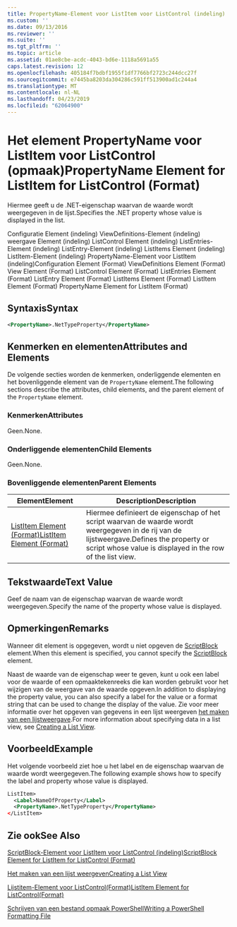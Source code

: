 ```yaml
---
title: PropertyName-Element voor ListItem voor ListControl (indeling) | Microsoft Docs
ms.custom: ''
ms.date: 09/13/2016
ms.reviewer: ''
ms.suite: ''
ms.tgt_pltfrm: ''
ms.topic: article
ms.assetid: 01ae8cbe-acdc-4043-bd6e-1118a5691a55
caps.latest.revision: 12
ms.openlocfilehash: 405184f7bdbf1955f1df7766bf2723c244dcc27f
ms.sourcegitcommit: e7445ba8203da304286c591ff513900ad1c244a4
ms.translationtype: MT
ms.contentlocale: nl-NL
ms.lasthandoff: 04/23/2019
ms.locfileid: "62064900"
---
```

# <a name="propertyname-element-for-listitem-for-listcontrol-format"></a><span data-ttu-id="2d5fc-102">Het element PropertyName voor ListItem voor ListControl (opmaak)</span><span class="sxs-lookup"><span data-stu-id="2d5fc-102">PropertyName Element for ListItem for ListControl (Format)</span></span>

<span data-ttu-id="2d5fc-103">Hiermee geeft u de .NET-eigenschap waarvan de waarde wordt weergegeven in de lijst.</span><span class="sxs-lookup"><span data-stu-id="2d5fc-103">Specifies the .NET property whose value is displayed in the list.</span></span>

<span data-ttu-id="2d5fc-104">Configuratie Element (indeling) ViewDefinitions-Element (indeling) weergave Element (indeling) ListControl Element (indeling) ListEntries-Element (indeling) ListEntry-Element (indeling) ListItems Element (indeling) ListItem-Element (indeling) PropertyName-Element voor ListItem (indeling)</span><span class="sxs-lookup"><span data-stu-id="2d5fc-104">Configuration Element (Format) ViewDefinitions Element (Format) View Element (Format) ListControl Element (Format) ListEntries Element (Format) ListEntry Element (Format) ListItems Element (Format) ListItem Element (Format) PropertyName Element for ListItem (Format)</span></span>

## <a name="syntax"></a><span data-ttu-id="2d5fc-105">Syntaxis</span><span class="sxs-lookup"><span data-stu-id="2d5fc-105">Syntax</span></span>

```xml
<PropertyName>.NetTypeProperty</PropertyName>
```

## <a name="attributes-and-elements"></a><span data-ttu-id="2d5fc-106">Kenmerken en elementen</span><span class="sxs-lookup"><span data-stu-id="2d5fc-106">Attributes and Elements</span></span>

<span data-ttu-id="2d5fc-107">De volgende secties worden de kenmerken, onderliggende elementen en het bovenliggende element van de `PropertyName` element.</span><span class="sxs-lookup"><span data-stu-id="2d5fc-107">The following sections describe the attributes, child elements, and the parent element of the `PropertyName` element.</span></span>

### <a name="attributes"></a><span data-ttu-id="2d5fc-108">Kenmerken</span><span class="sxs-lookup"><span data-stu-id="2d5fc-108">Attributes</span></span>

<span data-ttu-id="2d5fc-109">Geen.</span><span class="sxs-lookup"><span data-stu-id="2d5fc-109">None.</span></span>

### <a name="child-elements"></a><span data-ttu-id="2d5fc-110">Onderliggende elementen</span><span class="sxs-lookup"><span data-stu-id="2d5fc-110">Child Elements</span></span>

<span data-ttu-id="2d5fc-111">Geen.</span><span class="sxs-lookup"><span data-stu-id="2d5fc-111">None.</span></span>

### <a name="parent-elements"></a><span data-ttu-id="2d5fc-112">Bovenliggende elementen</span><span class="sxs-lookup"><span data-stu-id="2d5fc-112">Parent Elements</span></span>

|<span data-ttu-id="2d5fc-113">Element</span><span class="sxs-lookup"><span data-stu-id="2d5fc-113">Element</span></span>|<span data-ttu-id="2d5fc-114">Description</span><span class="sxs-lookup"><span data-stu-id="2d5fc-114">Description</span></span>|
|-------------|-----------------|
|[<span data-ttu-id="2d5fc-115">ListItem Element (Format)</span><span class="sxs-lookup"><span data-stu-id="2d5fc-115">ListItem Element (Format)</span></span>](./listitem-element-for-listitems-for-listcontrol-format.md)|<span data-ttu-id="2d5fc-116">Hiermee definieert de eigenschap of het script waarvan de waarde wordt weergegeven in de rij van de lijstweergave.</span><span class="sxs-lookup"><span data-stu-id="2d5fc-116">Defines the property or script whose value is displayed in the row of the list view.</span></span>|

## <a name="text-value"></a><span data-ttu-id="2d5fc-117">Tekstwaarde</span><span class="sxs-lookup"><span data-stu-id="2d5fc-117">Text Value</span></span>

<span data-ttu-id="2d5fc-118">Geef de naam van de eigenschap waarvan de waarde wordt weergegeven.</span><span class="sxs-lookup"><span data-stu-id="2d5fc-118">Specify the name of the property whose value is displayed.</span></span>

## <a name="remarks"></a><span data-ttu-id="2d5fc-119">Opmerkingen</span><span class="sxs-lookup"><span data-stu-id="2d5fc-119">Remarks</span></span>

<span data-ttu-id="2d5fc-120">Wanneer dit element is opgegeven, wordt u niet opgeven de [ScriptBlock](./scriptblock-element-for-listitem-for-listcontrol-format.md) element.</span><span class="sxs-lookup"><span data-stu-id="2d5fc-120">When this element is specified, you cannot specify the [ScriptBlock](./scriptblock-element-for-listitem-for-listcontrol-format.md) element.</span></span>

<span data-ttu-id="2d5fc-121">Naast de waarde van de eigenschap weer te geven, kunt u ook een label voor de waarde of een opmaaktekenreeks die kan worden gebruikt voor het wijzigen van de weergave van de waarde opgeven.</span><span class="sxs-lookup"><span data-stu-id="2d5fc-121">In addition to displaying the property value, you can also specify a label for the value or a format string that can be used to change the display of the value.</span></span> <span data-ttu-id="2d5fc-122">Zie voor meer informatie over het opgeven van gegevens in een lijst weergeven [het maken van een lijstweergave](./creating-a-list-view.md).</span><span class="sxs-lookup"><span data-stu-id="2d5fc-122">For more information about specifying data in a list view, see [Creating a List View](./creating-a-list-view.md).</span></span>

## <a name="example"></a><span data-ttu-id="2d5fc-123">Voorbeeld</span><span class="sxs-lookup"><span data-stu-id="2d5fc-123">Example</span></span>

<span data-ttu-id="2d5fc-124">Het volgende voorbeeld ziet hoe u het label en de eigenschap waarvan de waarde wordt weergegeven.</span><span class="sxs-lookup"><span data-stu-id="2d5fc-124">The following example shows how to specify the label and property whose value is displayed.</span></span>

```xml
ListItem>
  <Label>NameOfProperty</Label>
  <PropertyName>.NetTypeProperty</PropertyName>
</ListItem>

```

## <a name="see-also"></a><span data-ttu-id="2d5fc-125">Zie ook</span><span class="sxs-lookup"><span data-stu-id="2d5fc-125">See Also</span></span>

[<span data-ttu-id="2d5fc-126">ScriptBlock-Element voor ListItem voor ListControl (indeling)</span><span class="sxs-lookup"><span data-stu-id="2d5fc-126">ScriptBlock Element for ListItem for ListControl (Format)</span></span>](./scriptblock-element-for-listitem-for-listcontrol-format.md)

[<span data-ttu-id="2d5fc-127">Het maken van een lijst weergeven</span><span class="sxs-lookup"><span data-stu-id="2d5fc-127">Creating a List View</span></span>](./creating-a-list-view.md)

[<span data-ttu-id="2d5fc-128">Lijstitem-Element voor ListControl(Format)</span><span class="sxs-lookup"><span data-stu-id="2d5fc-128">ListItem Element for ListControl(Format)</span></span>](./listitem-element-for-listitems-for-listcontrol-format.md)

[<span data-ttu-id="2d5fc-129">Schrijven van een bestand opmaak PowerShell</span><span class="sxs-lookup"><span data-stu-id="2d5fc-129">Writing a PowerShell Formatting File</span></span>](./writing-a-powershell-formatting-file.md)
